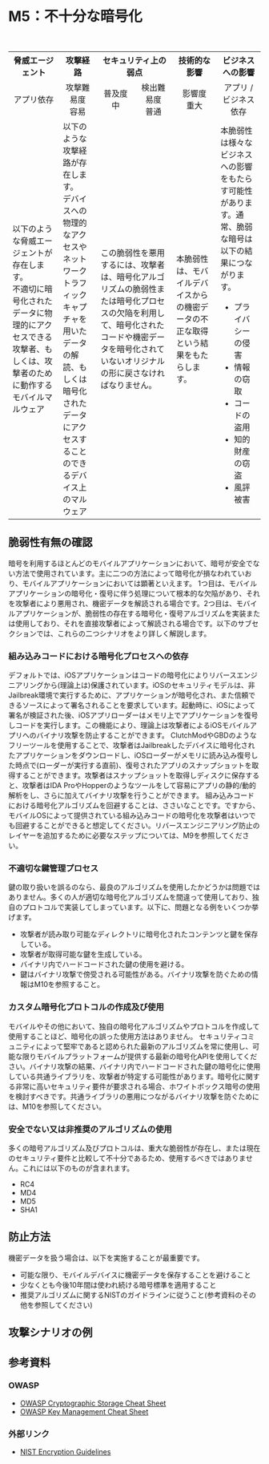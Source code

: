 # M5：不十分な暗号化

<table>
 <tr>
  <th>脅威エージェント</th>
  <th>攻撃経路</th>
  <th colspan="2">セキュリティ上の弱点</th>
  <th>技術的な影響</th>
  <th>ビジネスへの影響</th>
 </tr>
 <tr>
  <td align="center" width="20%">アプリ依存 </td>
  <td align="center" width="15%">攻撃難易度<br>容易</td>
  <td align="center" width="15%">普及度<br>中</td>
  <td align="center" width="15%">検出難易度<br>普通</td>
  <td align="center" width="17.5%">影響度<br>重大</td>
  <td align="center" width="17.5%">アプリ / ビジネス依存</td>
 </tr>
 <tr>
  <td>以下のような脅威エージェントが存在します。 <br> 不適切に暗号化されたデータに物理的にアクセスできる攻撃者、もしくは、攻撃者のために動作するモバイルマルウェア</td>
  <td>以下のような攻撃経路が存在します。 <br> デバイスへの物理的なアクセスやネットワークトラフィックキャプチャを用いたデータの解読、もしくは暗号化されたデータにアクセスすることのできるデバイス上のマルウェア</td>
  <td colspan="2">この脆弱性を悪用するには、攻撃者は、暗号化アルゴリズムの脆弱性または暗号化プロセスの欠陥を利用して、暗号化されたコードや機密データを暗号化されていないオリジナルの形に戻さなければなりません。</td>
  <td>本脆弱性は、モバイルデバイスからの機密データの不正な取得という結果をもたらします。</td><td>本脆弱性は様々なビジネスへの影響をもたらす可能性があります。通常、脆弱な暗号は以下の結果につながります。
  <ul>
   <li> プライバシーの侵害</li>
   <li> 情報の窃取</li>
   <li> コードの盗用</li>
   <li> 知的財産の窃盗</li>
   <li> 風評被害</li>
  </ul>
  </td>
 </tr>
</table>


## 脆弱性有無の確認
暗号を利用するほとんどのモバイルアプリケーションにおいて、暗号が安全でない方法で使用されています。主に二つの方法によって暗号化が損なわれていおり、モバイルアプリケーションにおいては顕著といえます。
1つ目は、モバイルアプリケーションの暗号化・復号に伴う処理について根本的な欠陥があり、それを攻撃者により悪用され、機密データを解読される場合です。2つ目は、モバイルアプリケーションが、脆弱性の存在する暗号化・復号アルゴリズムを実装または使用しており、それを直接攻撃者によって解読される場合です。以下のサブセクションでは、これらの二つシナリオをより詳しく解説します。
 
### 組み込みコードにおける暗号化プロセスへの依存
デフォルトでは、iOSアプリケーションはコードの暗号化によりリバースエンジニアリングから(理論上は)保護されています。iOSのセキュリティモデルは、非Jailbreak環境で実行するために、アプリケーションが暗号化され、また信頼できるソースによって署名されることを要求しています。起動時に、iOSによって署名が検証された後、iOSアプリローダーはメモリ上でアプリケーションを復号しコードを実行します。この機能により、理論上は攻撃者によるiOSモバイルアプリへのバイナリ攻撃を防止することができます。
ClutchModやGBDのようなフリーツールを使用することで、攻撃者はJailbreakしたデバイスに暗号化されたアプリケーションをダウンロードし、iOSローダーがメモリに読み込み復号した時点で(ローダーが実行する直前)、復号されたアプリのスナップショットを取得することができます。攻撃者はスナップショットを取得しディスクに保存すると、攻撃者はIDA ProやHopperのようなツールをして容易にアプリの静的/動的解析をし、さらに加えてバイナリ攻撃を行うことができます。
組み込みコードにおける暗号化アルゴリズムを回避することは、ささいなことです。ですから、モバイルOSによって提供されている組み込みコードの暗号化を攻撃者はいつでも回避することができると想定してください。リバースエンジニアリング防止のレイヤーを追加するために必要なステップについては、M9を参照してください。

### 不適切な鍵管理プロセス
鍵の取り扱いを誤るのなら、最良のアルゴリズムを使用したかどうかは問題ではありません。多くの人が適切な暗号化アルゴリズムを間違って使用しており、独自のプロトコルで実装してしまっています。以下に、問題となる例をいくつか挙げます。
 - 攻撃者が読み取り可能なディレクトリに暗号化されたコンテンツと鍵を保存している。
 - 攻撃者が取得可能な鍵を生成している。
 - バイナリ内でハードコードされた鍵の使用を避ける。
 - 鍵はバイナリ攻撃で傍受される可能性がある。バイナリ攻撃を防ぐための情報はM10を参照すること。
 
### カスタム暗号化プロトコルの作成及び使用
モバイルやその他において、独自の暗号化アルゴリズムやプロトコルを作成して使用することほど、暗号化の誤った使用方法はありません。
セキュリティコミュニティによって堅牢であると認められた最新のアルゴリズムを常に使用し、可能な限りモバイルプラットフォームが提供する最新の暗号化APIを使用してください。バイナリ攻撃の結果、バイナリ内でハードコードされた鍵の暗号化に使用している共通ライブラリを、攻撃者が特定する可能性があります。暗号化に関する非常に高いセキュリティ要件が要求される場合、ホワイトボックス暗号の使用を検討すべきです。共通ライブラリの悪用につながるバイナリ攻撃を防ぐためには、M10を参照してください。
 
### 安全でない又は非推奨のアルゴリズムの使用
多くの暗号アルゴリズム及びプロトコルは、重大な脆弱性が存在し、または現在のセキュリティ要件と比較して不十分であるため、使用するべきではありません。これには以下のものが含まれます。
 - RC4
 - MD4
 - MD5
 - SHA1


## 防止方法
機密データを扱う場合は、以下を実施することが最重要です。
 - 可能な限り、モバイルデバイスに機密データを保存することを避けること
 - 少なくとも今後10年間は使われ続ける暗号標準を適用すること
 - 推奨アルゴリズムに関するNISTのガイドラインに従うこと(参考資料のその他を参照してください)


## 攻撃シナリオの例


## 参考資料
### OWASP
 - [OWASP Cryptographic Storage Cheat Sheet](https://www.owasp.org/index.php/Cryptographic_Storage_Cheat_Sheet)
 - [OWASP Key Management Cheat Sheet](https://www.owasp.org/index.php/Key_Management_Cheat_Sheet)
 
### 外部リンク
 - [NIST Encryption Guidelines](http://csrc.nist.gov/publications/drafts/800-175/sp800-175b_draft.pdf)
